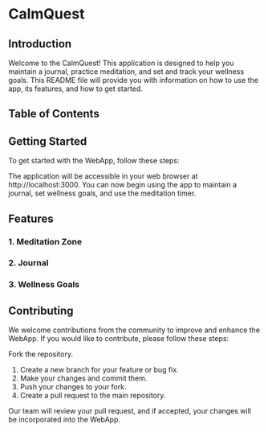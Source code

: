 # CalmQuest

## Introduction
Welcome to the CalmQuest! This application is designed to help you maintain a journal, practice meditation, and set and track your wellness goals. This README file will provide you with information on how to use the app, its features, and how to get started.

## Table of Contents


## Getting Started
To get started with the WebApp, follow these steps:

The application will be accessible in your web browser at http://localhost:3000. You can now begin using the app to maintain a journal, set wellness goals, and use the meditation timer.

## Features

### 1. Meditation Zone

### 2. Journal

### 3. Wellness Goals

## Contributing
We welcome contributions from the community to improve and enhance the WebApp. If you would like to contribute, please follow these steps:

Fork the repository.
1. Create a new branch for your feature or bug fix.
2. Make your changes and commit them.
3. Push your changes to your fork.
4. Create a pull request to the main repository.
   
Our team will review your pull request, and if accepted, your changes will be incorporated into the WebApp.



